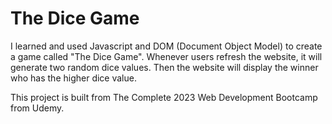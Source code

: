 # The Dice Game

I learned and used Javascript and DOM (Document Object Model) to create a game called "The Dice Game". Whenever users refresh the website, it will generate two random dice values. Then the website will display the winner who has the higher dice value.

This project is built from The Complete 2023 Web Development Bootcamp from Udemy. 
